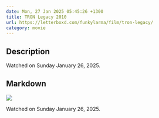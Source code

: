 ```yaml
---
date: Mon, 27 Jan 2025 05:45:26 +1300
title: TRON Legacy 2010
url: https://letterboxd.com/funkylarma/film/tron-legacy/
category: movie
---
```

## Description
 Watched on Sunday January 26, 2025. 

## Markdown
![](https://a.ltrbxd.com/resized/film-poster/3/8/9/5/7/38957-tron-legacy-0-600-0-900-crop.jpg?v=9452aea970)

Watched on Sunday January 26, 2025.
